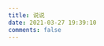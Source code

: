 ```yaml
---
title: 说说
date: 2021-03-27 19:39:10
comments: false
---
```


<!-- 引用 artitalk -->
<script type="text/javascript" src="https://unpkg.com/artitalk"></script>
<!-- 存放说说的容器 -->
<div id="artitalk_main"></div>
<script>
new Artitalk({
    appId: 'p95RjGx6j5Cwoj8xsERtdmS5-MdYXbMMI', // Your LeanCloud appId
    appKey: 'TvUakGomspnB7yj35UupgRVt' // Your LeanCloud appKey
})
</script>